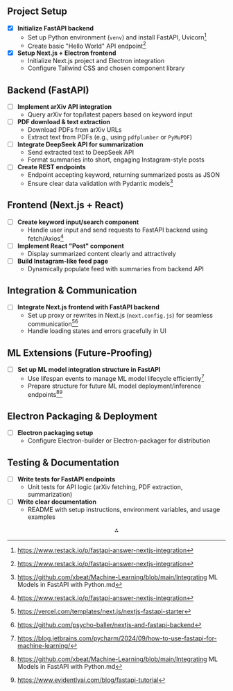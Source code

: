 ## Project Setup

- [x] **Initialize FastAPI backend**
  - Set up Python environment (`venv`) and install FastAPI, Uvicorn[^1]
  - Create basic "Hello World" API endpoint[^1]
- [x] **Setup Next.js + Electron frontend**
  - Initialize Next.js project and Electron integration
  - Configure Tailwind CSS and chosen component library

## Backend (FastAPI)

- [ ] **Implement arXiv API integration**
  - Query arXiv for top/latest papers based on keyword input
- [ ] **PDF download \& text extraction**
  - Download PDFs from arXiv URLs
  - Extract text from PDFs (e.g., using `pdfplumber` or `PyMuPDF`)
- [ ] **Integrate DeepSeek API for summarization**
  - Send extracted text to DeepSeek API
  - Format summaries into short, engaging Instagram-style posts
- [ ] **Create REST endpoints**
  - Endpoint accepting keyword, returning summarized posts as JSON
  - Ensure clear data validation with Pydantic models[^2]

## Frontend (Next.js + React)

- [ ] **Create keyword input/search component**
  - Handle user input and send requests to FastAPI backend using fetch/Axios[^1]
- [ ] **Implement React "Post" component**
  - Display summarized content clearly and attractively
- [ ] **Build Instagram-like feed page**
  - Dynamically populate feed with summaries from backend API

## Integration \& Communication

- [ ] **Integrate Next.js frontend with FastAPI backend**
  - Set up proxy or rewrites in Next.js (`next.config.js`) for seamless communication[^3][^5]
  - Handle loading states and errors gracefully in UI

## ML Extensions (Future-Proofing)

- [ ] **Set up ML model integration structure in FastAPI**
  - Use lifespan events to manage ML model lifecycle efficiently[^6]
  - Prepare structure for future ML model deployment/inference endpoints[^2][^4]

## Electron Packaging \& Deployment

- [ ] **Electron packaging setup**
  - Configure Electron-builder or Electron-packager for distribution

## Testing \& Documentation

- [ ] **Write tests for FastAPI endpoints**
  - Unit tests for API logic (arXiv fetching, PDF extraction, summarization)
- [ ] **Write clear documentation**
  - README with setup instructions, environment variables, and usage examples

<div style="text-align: center">⁂</div>

[^1]: <https://www.restack.io/p/fastapi-answer-nextjs-integration>
[^2]: <https://github.com/xbeat/Machine-Learning/blob/main/Integrating> ML Models in FastAPI with Python.md
[^3]: <https://vercel.com/templates/next.js/nextjs-fastapi-starter>
[^4]: <https://www.evidentlyai.com/blog/fastapi-tutorial>
[^5]: <https://github.com/psycho-baller/nextjs-and-fastapi-backend>
[^6]: <https://blog.jetbrains.com/pycharm/2024/09/how-to-use-fastapi-for-machine-learning/>
